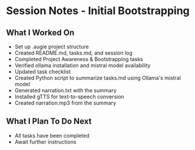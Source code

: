 # Session Notes - Initial Bootstrapping

## What I Worked On
- Set up .augie project structure
- Created README.md, tasks.md, and session log
- Completed Project Awareness & Bootstrapping tasks
- Verified ollama installation and mistral model availability
- Updated task checklist
- Created Python script to summarize tasks.md using Ollama's mistral model
- Generated narration.txt with the summary
- Installed gTTS for text-to-speech conversion
- Created narration.mp3 from the summary

## What I Plan To Do Next
- All tasks have been completed
- Await further instructions
